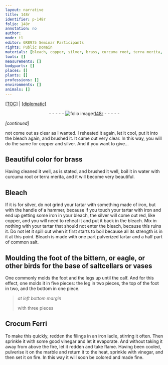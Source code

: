 ```yaml
---
layout: narrative
title: 148r
identifier: p-148r
folio: 148r
annotation: no
author:
mode: tl
editor: GR8975 Seminar Participants
rights: Public Domain
materials: [bleach, copper, silver, brass, curcuma root, terra merita, Bleach, tartar, iron, salt, Crocum Ferri, filings, vinegar, marble]
tools: []
measurements: []
bodyparts: []
places: []
plants: []
professions: []
environments: []
animals: []
---
```


<p><a href="{{ site.baseurl }}/translation/">[TOC]</a> | <a href="{{ site.baseurl }}/texts/p-148r_tc/" target="_blank">[diplomatic]</a></p><div class="folio" align="center">- - - - - <a href="http://gallica.bnf.fr/ark:/12148/btv1b10500001g/f301.image" target="_blank"><img src="https://cu-mkp.github.io/2017-workshop-edition/assets/photo-icon.png" alt="folio image: " style="display:inline-block; margin-bottom:-3px;"/>148r</a> - - - - - </div>  
 
*[continued]*
  
not come out as clear as I wanted. I reheated it again, let it cool, put it into the <span class="m">bleach</span> again, and brushed <span class="x">it</span>. It came out very clear. In this way, you will do <span class="x">the same</span> for <span class="m">copper</span> and <span class="m">silver</span>. And if you want to give...
 
 
  

## Beautiful color for <span class="m">brass</span>

 
Having cleaned it well, as is stated, and brushed it well, boil it in water with <span class="m">curcuma root</span> or <span class="m">terra merita</span>, and it will become very beautiful.
 
 
  

## <span class="m">Bleach</span>

 
If it is for <span class="m">silver</span>, do not grind your <span class="m">tartar</span> with <span class="sup">something made of</span> <span class="m">iron</span>, but with the handle of a hammer, because if you touch <span class="x">your tartar with iron</span> and <span class="x">end up</span> getting some <span class="m">iron</span> in your <span class="m">bleach</span>, the <span class="m">silver</span> will come out red, like <span class="m">copper</span>, and you will need to reheat it and put it back in the <span class="m">bleach</span>. Mix in nothing with your <span class="m">tartar</span> that should not enter the <span class="m">bleach</span>, because this ruins it. Do not let it spill out when it first starts to boil because all its strength is in it <span class="x">at this point</span>. <span class="m">Bleach</span> is made with one part pulverized <span class="m">tartar</span> and a half part of common <span class="m">salt</span>.
 
 
  

## Moulding the foot of the bittern, or eagle, or other birds for the base of saltcellars or vases

 
One commonly molds the foot and the legs up until the calf. And for this effect, one molds it in five pieces: the leg in two pieces, the top of the foot in two, and the bottom in one piece.
 
> *at left bottom margin*
> 
> 
> with three pieces
 
 
  

## <span class="m">Crocum Ferri</span>

 
To make this quickly, redden the <span class="m">filings</span> in an <span class="m">iron</span> ladle, stirring it often. Then sprinkle it with some good <span class="m">vinegar</span> and let it evaporate. And without taking it away from above the fire, let it redden and take flame. Having been cooled, pulverise <span class="x">it</span> on the <span class="m">marble</span> and return it to the heat, sprinkle with <span class="m">vinegar</span>, and then set it on fire. In this way it will soon be colored and made fine.
 
